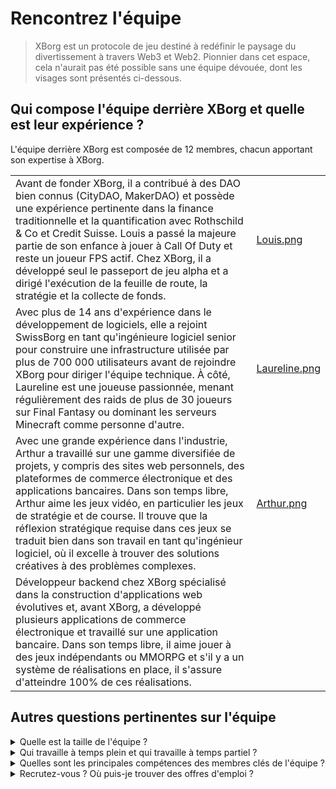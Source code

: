 # Rencontrez l'équipe

> XBorg est un protocole de jeu destiné à redéfinir le paysage du divertissement à travers Web3 et Web2. Pionnier dans cet espace, cela n'aurait pas été possible sans une équipe dévouée, dont les visages sont présentés ci-dessous.

## Qui compose l'équipe derrière XBorg et quelle est leur expérience ?

L'équipe derrière XBorg est composée de 12 membres, chacun apportant son expertise à XBorg.

| | |
|-|-|
| Avant de fonder XBorg, il a contribué à des DAO bien connus (CityDAO, MakerDAO) et possède une expérience pertinente dans la finance traditionnelle et la quantification avec Rothschild & Co et Credit Suisse. Louis a passé la majeure partie de son enfance à jouer à Call Of Duty et reste un joueur FPS actif. Chez XBorg, il a développé seul le passeport de jeu alpha et a dirigé l'exécution de la feuille de route, la stratégie et la collecte de fonds. | [Louis.png](../.gitbook/assets/Louis.png) |
| Avec plus de 14 ans d'expérience dans le développement de logiciels, elle a rejoint SwissBorg en tant qu'ingénieure logiciel senior pour construire une infrastructure utilisée par plus de 700 000 utilisateurs avant de rejoindre XBorg pour diriger l'équipe technique. À côté, Laureline est une joueuse passionnée, menant régulièrement des raids de plus de 30 joueurs sur Final Fantasy ou dominant les serveurs Minecraft comme personne d'autre. | [Laureline.png](../.gitbook/assets/Laureline.png) |
| Avec une grande expérience dans l'industrie, Arthur a travaillé sur une gamme diversifiée de projets, y compris des sites web personnels, des plateformes de commerce électronique et des applications bancaires. Dans son temps libre, Arthur aime les jeux vidéo, en particulier les jeux de stratégie et de course. Il trouve que la réflexion stratégique requise dans ces jeux se traduit bien dans son travail en tant qu'ingénieur logiciel, où il excelle à trouver des solutions créatives à des problèmes complexes. | [Arthur.png](../.gitbook/assets/Arthur.png) |
| Développeur backend chez XBorg spécialisé dans la construction d'applications web évolutives et, avant XBorg, a développé plusieurs applications de commerce électronique et travaillé sur une application bancaire. Dans son temps libre, il aime jouer à des jeux indépendants ou MMORPG et s'il y a un système de réalisations en place, il s'assure d'atteindre 100% de ces réalisations. | |

## Autres questions pertinentes sur l'équipe

<details>

<summary>Quelle est la taille de l'équipe ?</summary>

Il y a actuellement **12 employés à temps plein**.

</details>

<details>

<summary>Qui travaille à temps plein et qui travaille à temps partiel ?</summary>

**Tous** les membres de l'équipe travaillent à temps plein.

</details>

<details>

<summary>Quelles sont les principales compétences des membres clés de l'équipe ?</summary>

Notre équipe possède un ensemble de compétences diversifié, mais nous partageons tous une passion pour les jeux vidéo et l'esport. Nos compétences vont du développement de logiciels et du développement de contrats intelligents à la gestion des affaires, à la conception de produits et à la gestion de communauté.

</details>

<details>

<summary>Recrutez-vous ? Où puis-je trouver des offres d'emploi ?</summary>

Oui, nous recrutons des ingénieurs logiciels, des designers et des chefs de produit. Les postes sont disponibles ici :&#x20;

[https://jobs.lever.co/swissborg?department=XBorg](https://jobs.lever.co/swissborg?department=XBorg)

</details>